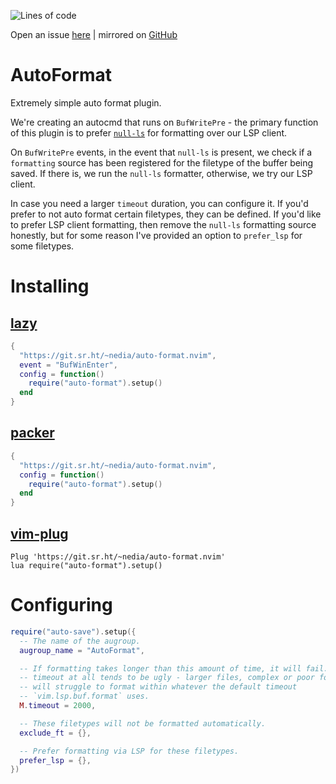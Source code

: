 ![Lines of code](https://img.shields.io/tokei/lines/git.sr.ht/~nedia/auto-format.nvim?style=flat-square)

Open an issue [here](https://todo.sr.ht/~nedia/nvim) | mirrored on [GitHub](https://github.com/aidenlangley/auto-format.nvim)

# AutoFormat

Extremely simple auto format plugin.

We're creating an autocmd that runs on `BufWritePre` - the primary function of
this plugin is to prefer [`null-ls`](https://github.com/jose-elias-alvarez/null-ls.nvim)
for formatting over our LSP client.

On `BufWritePre` events, in the event that `null-ls` is present, we check if
a `formatting` source has been registered for the filetype of the buffer being
saved. If there is, we run the `null-ls` formatter, otherwise, we try our LSP
client.

In case you need a larger `timeout` duration, you can configure it. If you'd
prefer to not auto format certain filetypes, they can be defined. If you'd like
to prefer LSP client formatting, then remove the `null-ls` formatting source
honestly, but for some reason I've provided an option to `prefer_lsp` for some
filetypes.

# Installing

## [lazy](https://github.com/folke/lazy.nvim)

```lua
{
  "https://git.sr.ht/~nedia/auto-format.nvim",
  event = "BufWinEnter",
  config = function()
    require("auto-format").setup()
  end
}
```

## [packer](https://github.com/wbthomason/packer.nvim)

```lua
{
  "https://git.sr.ht/~nedia/auto-format.nvim",
  config = function()
    require("auto-format").setup()
  end
}
```

## [vim-plug](https://github.com/junegunn/vim-plug)

```vim
Plug 'https://git.sr.ht/~nedia/auto-format.nvim'
lua require("auto-format").setup()
```

# Configuring

```lua
require("auto-save").setup({
  -- The name of the augroup.
  augroup_name = "AutoFormat",

  -- If formatting takes longer than this amount of time, it will fail. Having no
  -- timeout at all tends to be ugly - larger files, complex or poor formatters
  -- will struggle to format within whatever the default timeout
  -- `vim.lsp.buf.format` uses.
  M.timeout = 2000,

  -- These filetypes will not be formatted automatically.
  exclude_ft = {},

  -- Prefer formatting via LSP for these filetypes.
  prefer_lsp = {},
})
```
